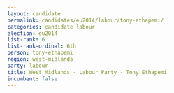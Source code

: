 ```yaml
---
layout: candidate
permalink: candidates/eu2014/labour/tony-ethapemi/
categories: candidate labour
election: eu2014
list-rank: 6
list-rank-ordinal: 6th
person: tony-ethapemi
region: west-midlands
party: labour
title: West Midlands - Labour Party - Tony Ethapemi
incumbent: false
---
```

